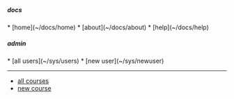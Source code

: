 <!-- navigation menu for umber site -->

<div access='all'>
<h5>docs</h5>
<div markdown=1>
* [home](~/docs/home)
* [about](~/docs/about)
* [help](~/docs/help)
</div>
</div>

<div access='admin'>
<h5>admin</h5>
<div markdown=1>
* [all users](~/sys/users)
* [new user](~/sys/newuser)

----

* [all courses](~/sys/courses)
* [new course](~/sys/newcourse)
</div>
</div>
